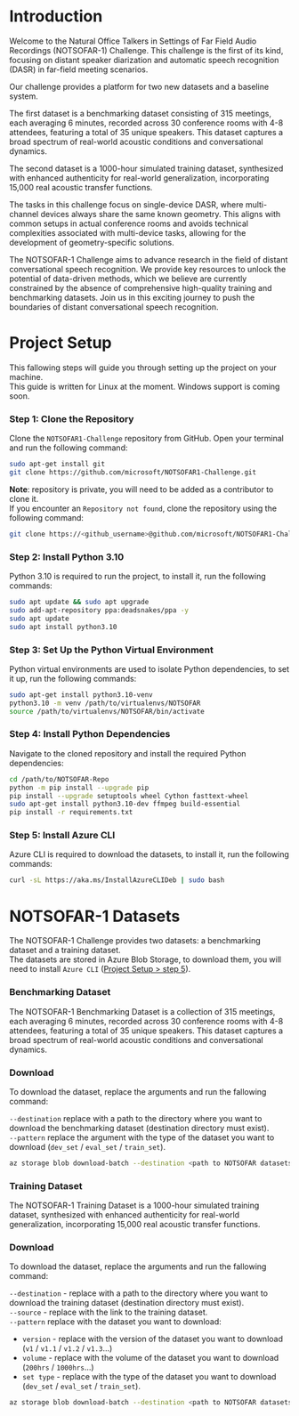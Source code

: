 # Introduction 
Welcome to the Natural Office Talkers in Settings of Far Field Audio Recordings (NOTSOFAR-1) Challenge. This challenge is the first of its kind, focusing on distant speaker diarization and automatic speech recognition (DASR) in far-field meeting scenarios.

Our challenge provides a platform for two new datasets and a baseline system. 

The first dataset is a benchmarking dataset consisting of 315 meetings, each averaging 6 minutes, recorded across 30 conference rooms with 4-8 attendees, featuring a total of 35 unique speakers. This dataset captures a broad spectrum of real-world acoustic conditions and conversational dynamics.

The second dataset is a 1000-hour simulated training dataset, synthesized with enhanced authenticity for real-world generalization, incorporating 15,000 real acoustic transfer functions.

The tasks in this challenge focus on single-device DASR, where multi-channel devices always share the same known geometry. This aligns with common setups in actual conference rooms and avoids technical complexities associated with multi-device tasks, allowing for the development of geometry-specific solutions.

The NOTSOFAR-1 Challenge aims to advance research in the field of distant conversational speech recognition. We provide key resources to unlock the potential of data-driven methods, which we believe are currently constrained by the absence of comprehensive high-quality training and benchmarking datasets. Join us in this exciting journey to push the boundaries of distant conversational speech recognition.


# Project Setup
This fallowing steps will guide you through setting up the project on your machine. <br>
This guide is written for Linux at the moment. Windows support is coming soon.

### Step 1: Clone the Repository

Clone the `NOTSOFAR1-Challenge` repository from GitHub. Open your terminal and run the following command:

```bash
sudo apt-get install git
git clone https://github.com/microsoft/NOTSOFAR1-Challenge.git
```
**Note**: repository is private, you will need to be added as a contributor to clone it. <br>
If you encounter an `Repository not found`, clone the repository using the following command: <br>

```bash
git clone https://<github_username>@github.com/microsoft/NOTSOFAR1-Challenge.git
````


### Step 2: Install Python 3.10

Python 3.10 is required to run the project, to install it, run the following commands:

```bash
sudo apt update && sudo apt upgrade
sudo add-apt-repository ppa:deadsnakes/ppa -y
sudo apt update
sudo apt install python3.10
```

### Step 3: Set Up the Python Virtual Environment

Python virtual environments are used to isolate Python dependencies, to set it up, run the following commands:

```bash
sudo apt-get install python3.10-venv
python3.10 -m venv /path/to/virtualenvs/NOTSOFAR
source /path/to/virtualenvs/NOTSOFAR/bin/activate
```

### Step 4: Install Python Dependencies

Navigate to the cloned repository and install the required Python dependencies:

```bash
cd /path/to/NOTSOFAR-Repo
python -m pip install --upgrade pip
pip install --upgrade setuptools wheel Cython fasttext-wheel
sudo apt-get install python3.10-dev ffmpeg build-essential
pip install -r requirements.txt
```

### Step 5: Install Azure CLI

Azure CLI is required to download the datasets, to install it, run the following commands:

```bash
curl -sL https://aka.ms/InstallAzureCLIDeb | sudo bash
```

# NOTSOFAR-1 Datasets
The NOTSOFAR-1 Challenge provides two datasets: a benchmarking dataset and a training dataset. <br>
The datasets are stored in Azure Blob Storage, to download them, you will need to install `Azure CLI` ([Project Setup > step 5](###-Step-5:-Install-Azure-CLI)).

### Benchmarking Dataset

The NOTSOFAR-1 Benchmarking Dataset is a collection of 315 meetings, each averaging 6 minutes, recorded across 30 conference rooms with 4-8 attendees, featuring a total of 35 unique speakers. This dataset captures a broad spectrum of real-world acoustic conditions and conversational dynamics.

### Download

To download the dataset, replace the arguments and run the fallowing command:

`--destination` replace with a path to the directory where you want to download the benchmarking dataset (destination directory must exist). <br>
`--pattern` replace the argument with the type of the dataset you want to download (`dev_set` / `eval_set` / `train_set`).

```bash
az storage blob download-batch --destination <path to NOTSOFAR datasets>/benchmark --source https://notsofarsa.blob.core.windows.net/benchmark-datasets --pattern <set type>/*
```

### Training Dataset

The NOTSOFAR-1 Training Dataset is a 1000-hour simulated training dataset, synthesized with enhanced authenticity for real-world generalization, incorporating 15,000 real acoustic transfer functions.

### Download

To download the dataset, replace the arguments and run the fallowing command:

`--destination` - replace with a path to the directory where you want to download the training dataset (destination directory must exist). <br>
`--source` - replace with the link to the training dataset. <br>
`--pattern` replace with the dataset you want to download:
- `version` - replace with the version of the dataset you want to download (`v1` / `v1.1` / `v1.2` / `v1.3`...)
- `volume` - replace with the volume of the dataset you want to download (`200hrs` / `1000hrs`...)
- `set type` - replace with the type of the dataset you want to download (`dev_set` / `eval_set` / `train_set`).

```bash
az storage blob download-batch --destination <path to NOTSOFAR datasets>/training --source https://notsofarsa.blob.core.windows.net/css-datasets --pattern <version>/<volume>/<set type>/*
```

